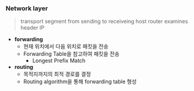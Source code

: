 ### Network layer
> transport segment from sending to receiveing host
> router examines header
> IP
- **forwarding**
	- 현재 위치에서 다음 위치로 패킷을 전송
	- Forwarding Table을 참고하여 패킷을 전송
		- Longest Prefix Match
- **routing**
	- 목적지까지의 최적 경로를 결정
	- Routing algorithm을 통해 forwarding table 형성